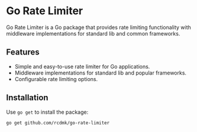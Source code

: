 # Go Rate Limiter

Go Rate Limiter is a Go package that provides rate limiting functionality with middleware implementations for standard lib and common frameworks.

## Features

- Simple and easy-to-use rate limiter for Go applications.
- Middleware implementations for standard lib and popular frameworks.
- Configurable rate limiting options.

## Installation

Use `go get` to install the package:

```sh
go get github.com/rcdmk/go-rate-limiter
```
